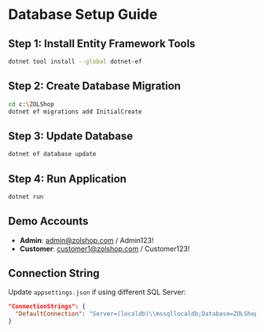 # Database Setup Guide

## Step 1: Install Entity Framework Tools
```bash
dotnet tool install --global dotnet-ef
```

## Step 2: Create Database Migration
```bash
cd c:\ZOLShop
dotnet ef migrations add InitialCreate
```

## Step 3: Update Database
```bash
dotnet ef database update
```

## Step 4: Run Application
```bash
dotnet run
```

## Demo Accounts
- **Admin**: admin@zolshop.com / Admin123!
- **Customer**: customer1@zolshop.com / Customer123!

## Connection String
Update `appsettings.json` if using different SQL Server:
```json
"ConnectionStrings": {
  "DefaultConnection": "Server=(localdb)\\mssqllocaldb;Database=ZOLShopDB;Trusted_Connection=true"
}
```